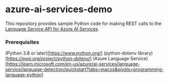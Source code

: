 # azure-ai-services-demo

This repository provides sample Python code for making REST calls to the [Language Service API for Azure AI Services](https://learn.microsoft.com/en-us/azure/ai-services/language-service/).

### Prerequisites

(Python 3.8 or later)[https://www.python.org/]
(python-dotenv library)[https://pypi.org/project/python-dotenv/]
(Azure Language Service)[https://learn.microsoft.com/en-us/azure/ai-services/language-service/language-detection/quickstart?tabs=macos&pivots=programming-language-python]

